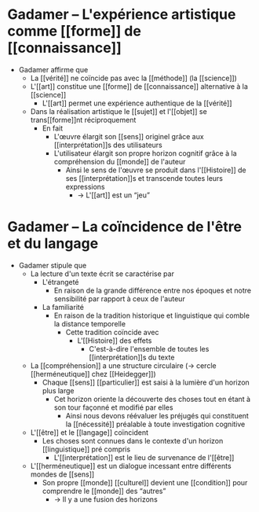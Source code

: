 # Gadamer – L'expérience artistique comme [[forme]] de [[connaissance]]

- Gadamer affirme que
  - La [[vérité]] ne coïncide pas avec la [[méthode]] (la [[science]])
  - L'[[art]] constitue une [[forme]] de [[connaissance]] alternative à la [[science]]
    - L'[[art]] permet une expérience authentique de la [[vérité]]
  - Dans la réalisation artistique le [[sujet]] et l'[[objet]] se trans[[forme]]nt réciproquement
    - En fait
      - L'œuvre élargit son [[sens]] originel grâce aux [[interprétation]]s des utilisateurs
      - L'utilisateur élargit son propre horizon cognitif grâce à la compréhension du [[monde]] de l'auteur
        - Ainsi le sens de l'œuvre se produit dans l'[[Histoire]] de ses [[interprétation]]s et transcende toutes leurs expressions
            - → L'[[art]] est un “jeu”
# Gadamer – La coïncidence de l'être et du langage

- Gadamer stipule que
  - La lecture d'un texte écrit se caractérise par
    - L'étrangeté
      - En raison de la grande différence entre nos époques et notre sensibilité par rapport à ceux de l'auteur
    - La familiarité
      - En raison de la tradition historique et linguistique qui comble la distance temporelle
        - Cette tradition coïncide avec
          - L'[[Histoire]] des effets
            - C'est-à-dire l'ensemble de toutes les [[interprétation]]s du texte
  - La [[compréhension]] a une structure circulaire (→ cercle [[herméneutique]] chez [[Heidegger]])
    - Chaque [[sens]] [[particulier]] est saisi à la lumière d'un horizon plus large
      - Cet horizon oriente la découverte des choses tout en étant à son tour façonné et modifié par elles
        - Ainsi nous devons réévaluer les préjugés qui constituent la [[nécessité]] préalable à toute investigation cognitive
  - L'[[être]] et le [[langage]] coïncident
    - Les choses sont connues dans le contexte d'un horizon [[linguistique]] pré compris
      - L'[[interprétation]] est le lieu de survenance de l'[[être]]
  - L'[[herméneutique]] est un dialogue incessant entre différents mondes de [[sens]]
    - Son propre [[monde]] [[culturel]] devient une [[condition]] pour comprendre le [[monde]] des “autres”
      - → Il y a une fusion des horizons
